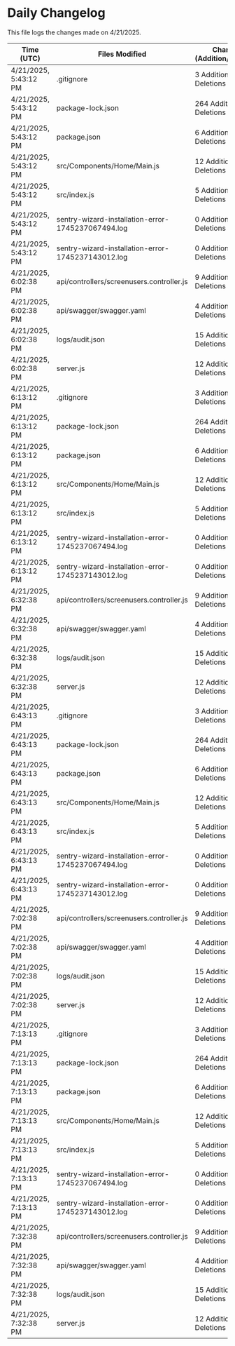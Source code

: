 # Daily Changelog

This file logs the changes made on 4/21/2025.

| Time (UTC)             | Files Modified                    | Changes (Addition/Deletion) |
|------------------------|-----------------------------------|-----------------------------|
| 4/21/2025, 5:43:12 PM | .gitignore | 3 Additions & 0 Deletions |
| 4/21/2025, 5:43:12 PM | package-lock.json | 264 Additions & 0 Deletions |
| 4/21/2025, 5:43:12 PM | package.json | 6 Additions & 3 Deletions |
| 4/21/2025, 5:43:12 PM | src/Components/Home/Main.js | 12 Additions & 2 Deletions |
| 4/21/2025, 5:43:12 PM | src/index.js | 5 Additions & 0 Deletions |
| 4/21/2025, 5:43:12 PM | sentry-wizard-installation-error-1745237067494.log | 0 Additions & 0 Deletions |
| 4/21/2025, 5:43:12 PM | sentry-wizard-installation-error-1745237143012.log | 0 Additions & 0 Deletions |
| 4/21/2025, 6:02:38 PM | api/controllers/screenusers.controller.js | 9 Additions & 9 Deletions|
| 4/21/2025, 6:02:38 PM | api/swagger/swagger.yaml | 4 Additions & 4 Deletions|
| 4/21/2025, 6:02:38 PM | logs/audit.json | 15 Additions & 15 Deletions|
| 4/21/2025, 6:02:38 PM | server.js | 12 Additions & 12 Deletions|
| 4/21/2025, 6:13:12 PM | .gitignore | 3 Additions & 0 Deletions|
| 4/21/2025, 6:13:12 PM | package-lock.json | 264 Additions & 0 Deletions|
| 4/21/2025, 6:13:12 PM | package.json | 6 Additions & 3 Deletions|
| 4/21/2025, 6:13:12 PM | src/Components/Home/Main.js | 12 Additions & 2 Deletions|
| 4/21/2025, 6:13:12 PM | src/index.js | 5 Additions & 0 Deletions|
| 4/21/2025, 6:13:12 PM | sentry-wizard-installation-error-1745237067494.log | 0 Additions & 0 Deletions|
| 4/21/2025, 6:13:12 PM | sentry-wizard-installation-error-1745237143012.log | 0 Additions & 0 Deletions|
| 4/21/2025, 6:32:38 PM | api/controllers/screenusers.controller.js | 9 Additions & 9 Deletions|
| 4/21/2025, 6:32:38 PM | api/swagger/swagger.yaml | 4 Additions & 4 Deletions|
| 4/21/2025, 6:32:38 PM | logs/audit.json | 15 Additions & 15 Deletions|
| 4/21/2025, 6:32:38 PM | server.js | 12 Additions & 12 Deletions|
| 4/21/2025, 6:43:13 PM | .gitignore | 3 Additions & 0 Deletions|
| 4/21/2025, 6:43:13 PM | package-lock.json | 264 Additions & 0 Deletions|
| 4/21/2025, 6:43:13 PM | package.json | 6 Additions & 3 Deletions|
| 4/21/2025, 6:43:13 PM | src/Components/Home/Main.js | 12 Additions & 2 Deletions|
| 4/21/2025, 6:43:13 PM | src/index.js | 5 Additions & 0 Deletions|
| 4/21/2025, 6:43:13 PM | sentry-wizard-installation-error-1745237067494.log | 0 Additions & 0 Deletions|
| 4/21/2025, 6:43:13 PM | sentry-wizard-installation-error-1745237143012.log | 0 Additions & 0 Deletions|
| 4/21/2025, 7:02:38 PM | api/controllers/screenusers.controller.js | 9 Additions & 9 Deletions|
| 4/21/2025, 7:02:38 PM | api/swagger/swagger.yaml | 4 Additions & 4 Deletions|
| 4/21/2025, 7:02:38 PM | logs/audit.json | 15 Additions & 15 Deletions|
| 4/21/2025, 7:02:38 PM | server.js | 12 Additions & 12 Deletions|
| 4/21/2025, 7:13:13 PM | .gitignore | 3 Additions & 0 Deletions|
| 4/21/2025, 7:13:13 PM | package-lock.json | 264 Additions & 0 Deletions|
| 4/21/2025, 7:13:13 PM | package.json | 6 Additions & 3 Deletions|
| 4/21/2025, 7:13:13 PM | src/Components/Home/Main.js | 12 Additions & 2 Deletions|
| 4/21/2025, 7:13:13 PM | src/index.js | 5 Additions & 0 Deletions|
| 4/21/2025, 7:13:13 PM | sentry-wizard-installation-error-1745237067494.log | 0 Additions & 0 Deletions|
| 4/21/2025, 7:13:13 PM | sentry-wizard-installation-error-1745237143012.log | 0 Additions & 0 Deletions|
| 4/21/2025, 7:32:38 PM | api/controllers/screenusers.controller.js | 9 Additions & 9 Deletions|
| 4/21/2025, 7:32:38 PM | api/swagger/swagger.yaml | 4 Additions & 4 Deletions|
| 4/21/2025, 7:32:38 PM | logs/audit.json | 15 Additions & 15 Deletions|
| 4/21/2025, 7:32:38 PM | server.js | 12 Additions & 12 Deletions|
